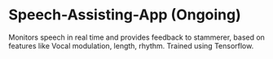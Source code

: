 # Speech-Assisting-App (Ongoing)
Monitors speech in real time and provides feedback to stammerer, based on features like Vocal modulation, length, rhythm. Trained using Tensorflow. 
